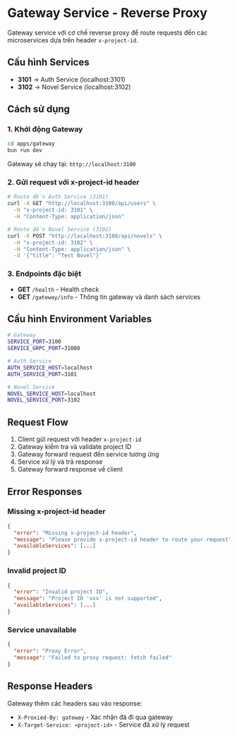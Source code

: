# Gateway Service - Reverse Proxy

Gateway service với cơ chế reverse proxy để route requests đến các microservices dựa trên header `x-project-id`.

## Cấu hình Services

- **3101** → Auth Service (localhost:3101)
- **3102** → Novel Service (localhost:3102)

## Cách sử dụng

### 1. Khởi động Gateway

```bash
cd apps/gateway
bun run dev
```

Gateway sẽ chạy tại: `http://localhost:3100`

### 2. Gửi request với x-project-id header

```bash
# Route đến Auth Service (3101)
curl -X GET "http://localhost:3100/api/users" \
  -H "x-project-id: 3101" \
  -H "Content-Type: application/json"

# Route đến Novel Service (3102)
curl -X POST "http://localhost:3100/api/novels" \
  -H "x-project-id: 3102" \
  -H "Content-Type: application/json" \
  -d '{"title": "Test Novel"}'
```

### 3. Endpoints đặc biệt

- **GET** `/health` - Health check
- **GET** `/gateway/info` - Thông tin gateway và danh sách services

## Cấu hình Environment Variables

```bash
# Gateway
SERVICE_PORT=3100
SERVICE_GRPC_PORT=31000

# Auth Service
AUTH_SERVICE_HOST=localhost
AUTH_SERVICE_PORT=3101

# Novel Service
NOVEL_SERVICE_HOST=localhost
NOVEL_SERVICE_PORT=3102
```

## Request Flow

1. Client gửi request với header `x-project-id`
2. Gateway kiểm tra và validate project ID
3. Gateway forward request đến service tương ứng
4. Service xử lý và trả response
5. Gateway forward response về client

## Error Responses

### Missing x-project-id header

```json
{
  "error": "Missing x-project-id header",
  "message": "Please provide x-project-id header to route your request",
  "availableServices": [...]
}
```

### Invalid project ID

```json
{
  "error": "Invalid project ID",
  "message": "Project ID 'xxx' is not supported",
  "availableServices": [...]
}
```

### Service unavailable

```json
{
  "error": "Proxy Error",
  "message": "Failed to proxy request: fetch failed"
}
```

## Response Headers

Gateway thêm các headers sau vào response:

- `X-Proxied-By: gateway` - Xác nhận đã đi qua gateway
- `X-Target-Service: <project-id>` - Service đã xử lý request
